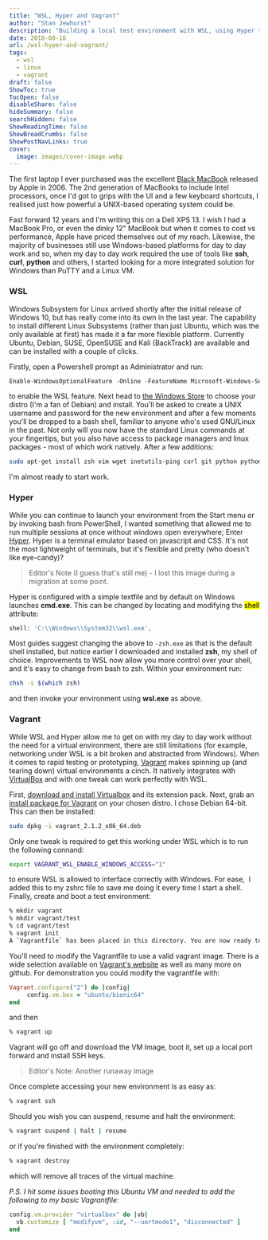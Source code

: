 ```yaml
---
title: "WSL, Hyper and Vagrant"
author: "Stan Jewhurst"
description: "Building a local test environment with WSL, using Hyper terminal and Vagrant"
date: 2018-08-16
url: /wsl-hyper-and-vagrant/
tags:
  - wsl
  - linux
  - vagrant
draft: false
ShowToc: true
TocOpen: false
disableShare: false
hideSummary: false
searchHidden: false
ShowReadingTime: false
ShowBreadCrumbs: false
ShowPostNavLinks: true
cover:
  image: images/cover-image.webp
---
```

The first laptop I ever purchased was the excellent [Black MacBook][1] released by Apple in 2006. The 2nd generation of MacBooks to include Intel processors, once I'd got to grips with the UI and a few keyboard shortcuts, I realised just how powerful a UNIX-based operating system could be.

Fast forward 12 years and I'm writing this on a Dell XPS 13. I wish I had a MacBook Pro, or even the dinky 12" MacBook but when it comes to cost vs performance, Apple have priced themselves out of my reach. Likewise, the majority of businesses still use Windows-based platforms for day to day work and so, when my day to day work required the use of tools like **ssh**, **curl**, **python** and others, I started looking for a more integrated solution for Windows than PuTTY and a Linux VM.

### WSL

Windows Subsystem for Linux arrived shortly after the initial release of Windows 10, but has really come into its own in the last year. The capability to install different Linux Subsystems (rather than just Ubuntu, which was the only available at first) has made it a far more flexible platform. Currently Ubuntu, Debian, SUSE, OpenSUSE and Kali (BackTrack) are available and can be installed with a couple of clicks.

Firstly, open a Powershell prompt as Administrator and run:

```powershell
Enable-WindowsOptionalFeature -Online -FeatureName Microsoft-Windows-Subsystem-Linux
```

to enable the WSL feature. Next head to [the Windows Store][2] to choose your distro (I'm a fan of Debian) and install. You'll be asked to create a UNIX username and password for the new environment and after a few moments you'll be dropped to a bash shell, familiar to anyone who's used GNU/Linux in the past. Not only will you now have the standard Linux commands at your fingertips, but you also have access to package managers and linux packages - most of which work natively. After a few additions:

```bash
sudo apt-get install zsh vim wget inetutils-ping curl git python python-pip
```

I'm almost ready to start work.

### Hyper

While you can continue to launch your environment from the Start menu or by invoking bash from PowerShell, I wanted something that allowed me to run multiple sessions at once without windows open everywhere; Enter [Hyper][3]. Hyper is a terminal emulator based on javascript and CSS. It's not the most lightweight of terminals, but it's flexible and pretty (who doesn't like eye-candy)?

> Editor's Note (I guess that's still me) - I lost this image during a migration at some point.

Hyper is configured with a simple textfile and by default on Windows launches **cmd.exe**. This can be changed by locating and modifying the <mark>shell</mark> attribute:

```js
shell: 'C:\\Windows\\System32\\wsl.exe',
```

Most guides suggest changing the above to `-zsh.exe` as that is the default shell installed, but notice earlier I downloaded and installed **zsh**, my shell of choice. Improvements to WSL now allow you more control over your shell, and it's easy to change from bash to zsh. Within your environment run:

```bash
chsh -s $(which zsh)
```

and then invoke your environment using **wsl.exe** as above.

### Vagrant

While WSL and Hyper allow me to get on with my day to day work without the need for a virtual environment, there are still limitations (for example, networking under WSL is a bit broken and abstracted from Windows). When it comes to rapid testing or prototyping, [Vagrant][4] makes spinning up (and tearing down) virtual environments a cinch. It natively integrates with [VirtualBox][5] and with one tweak can work perfectly with WSL.

First, [download and install Virtualbox][6] and its extension pack. Next, grab an [install package for Vagrant][7] on your chosen distro. I chose Debian 64-bit. This can then be installed:

```bash
sudo dpkg -i vagrant_2.1.2_x86_64.deb
```

Only one tweak is required to get this working under WSL which is to run the following connand:

```bash
export VAGRANT_WSL_ENABLE_WINDOWS_ACCESS="1"
```

to ensure WSL is allowed to interface correctly with Windows. For ease,  I added this to my zshrc file to save me doing it every time I start a shell. Finally, create and boot a test environment:

```bash
% mkdir vagrant
% mkdir vagrant/test
% cd vagrant/test
% vagrant init
A `Vagrantfile` has been placed in this directory. You are now ready to `vagrant up` your first virtual environment! Please read the comments in the Vagrantfile as well as documentation on 'vagrantup.com' for more information on using Vagrant.
```

You'll need to modify the Vagrantfile to use a valid vagrant image. There is a wide selection available on [Vagrant's website][8] as well as many more on github. For demonstration you could modify the vagrantfile with:

```ruby
Vagrant.configure("2") do |config|
     config.vm.box = "ubuntu/bionic64"
end
```

and then

```bash
% vagrant up
```

Vagrant will go off and download the VM Image, boot it, set up a local port forward and install SSH keys.

> Editor's Note: Another runaway image

Once complete accessing your new environment is as easy as:

```bash
% vagrant ssh
```

Should you wish you can suspend, resume and halt the environment:

```bash
% vagrant suspend | halt | resume
```

or if you're finished with the environment completely:

```bash
% vagrant destroy
```

which will remove all traces of the virtual machine.

_P.S. I hit some issues booting this Ubuntu VM and needed to add the following to my basic Vagrantfile:_

```ruby
config.vm.provider "virtualbox" do |vb|
  vb.customize [ "modifyvm", :id, "--uartmode1", "disconnected" ]
end
```

 [1]: https://everymac.com/systems/apple/macbook/specs/macbook-core-2-duo-2.0-black-13-specs.html
 [2]: https://aka.ms/wslstore
 [3]: https://hyper.is/
 [4]: https://www.vagrantup.com/
 [5]: https://www.virtualbox.org
 [6]: https://www.virtualbox.org/wiki/Downloads
 [7]: https://www.vagrantup.com/downloads.html
 [8]: https://app.vagrantup.com/boxes/search?utf8=%E2%9C%93&sort=downloads&provider=&q=ubuntu+bionic
